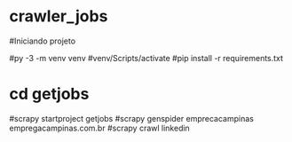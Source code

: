 # crawler_jobs

#Iniciando projeto

#py -3 -m venv venv
#venv/Scripts/activate
#pip install -r requirements.txt


# cd getjobs
#scrapy startproject getjobs
#scrapy genspider emprecacampinas empregacampinas.com.br
#scrapy crawl linkedin